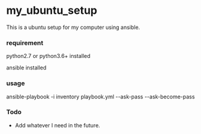 # my_ubuntu_setup
This is a ubuntu setup for my computer using ansible.

### requirement
python2.7 or python3.6+ installed

ansible installed

### usage
ansible-playbook -i inventory playbook.yml --ask-pass --ask-become-pass

### Todo
- Add whatever I need in the future.

